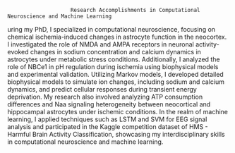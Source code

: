                         Research Accomplishments in Computational Neuroscience and Machine Learning
uring my PhD, I specialized in computational neuroscience, focusing on chemical ischemia-induced changes in astrocyte function in the neocortex. I investigated the role of NMDA and AMPA receptors in neuronal activity-evoked changes in sodium concentration and calcium dynamics in astrocytes under metabolic stress conditions. Additionally, I analyzed the role of NBCe1 in pH regulation during ischemia using biophysical models and experimental validation. Utilizing Markov models, I developed detailed biophysical models to simulate ion changes, including sodium and calcium dynamics, and predict cellular responses during transient energy deprivation. My research also involved analyzing ATP consumption differences and Naa signaling heterogeneity between neocortical and hippocampal astrocytes under ischemic conditions. In the realm of machine learning, I applied techniques such as LSTM and SVM for EEG signal analysis and participated in the Kaggle competition dataset of HMS - Harmful Brain Activity Classification, showcasing my interdisciplinary skills in computational neuroscience and machine learning.
